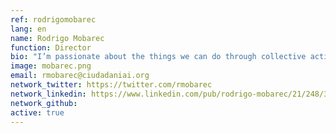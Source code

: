 ```yaml
---
ref: rodrigomobarec
lang: en
name: Rodrigo Mobarec
function: Director
bio: "I’m passionate about the things we can do through collective action, Ciudadano Inteligente, and everything that is left to do #socialinnovation #sustainabledevelopment #family"
image: mobarec.png
email: rmobarec@ciudadaniai.org
network_twitter: https://twitter.com/rmobarec
network_linkedin: https://www.linkedin.com/pub/rodrigo-mobarec/21/248/347
network_github:
active: true
---
```

